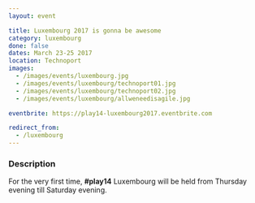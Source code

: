 ```yaml
---
layout: event

title: Luxembourg 2017 is gonna be awesome
category: luxembourg
done: false
dates: March 23-25 2017
location: Technoport
images:
  - /images/events/luxembourg.jpg
  - /images/events/luxembourg/technoport01.jpg
  - /images/events/luxembourg/technoport02.jpg
  - /images/events/luxembourg/allweneedisagile.jpg

eventbrite: https://play14-luxembourg2017.eventbrite.com

redirect_from:
  - /luxembourg
---
```


### Description
For the very first time,  **#play14** Luxembourg will be held from Thursday evening till Saturday evening.